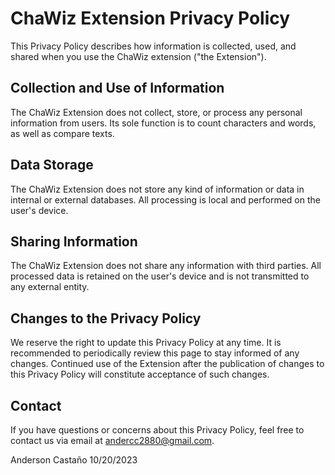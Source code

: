 # ChaWiz Extension Privacy Policy

This Privacy Policy describes how information is collected, used, and shared when you use the ChaWiz extension ("the Extension").

## Collection and Use of Information

The ChaWiz Extension does not collect, store, or process any personal information from users. Its sole function is to count characters and words, as well as compare texts.

## Data Storage

The ChaWiz Extension does not store any kind of information or data in internal or external databases. All processing is local and performed on the user's device.

## Sharing Information

The ChaWiz Extension does not share any information with third parties. All processed data is retained on the user's device and is not transmitted to any external entity.

## Changes to the Privacy Policy

We reserve the right to update this Privacy Policy at any time. It is recommended to periodically review this page to stay informed of any changes. Continued use of the Extension after the publication of changes to this Privacy Policy will constitute acceptance of such changes.

## Contact

If you have questions or concerns about this Privacy Policy, feel free to contact us via email at andercc2880@gmail.com.

Anderson Castaño
10/20/2023
